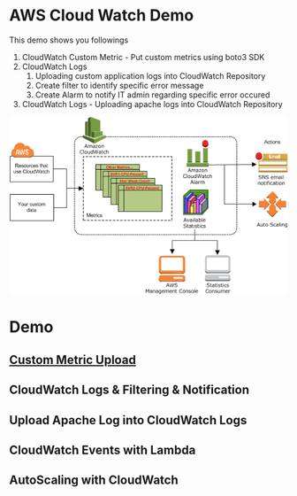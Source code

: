 # AWS Cloud Watch Demo 
This demo shows you followings 
1. CloudWatch Custom Metric - Put custom metrics using boto3 SDK
2. CloudWatch Logs
   1. Uploading custom application logs into CloudWatch Repository
   2. Create filter to identify specific error message
   3. Create Alarm to notify IT admin regarding specific error occured
3. CloudWatch Logs - Uploading apache logs into CloudWatch Repository

![Alt](images/CW-Overview.png "CloudWatch Overview")

# Demo 
## [Custom Metric Upload](docs/CustomMetricUpload.md)
## CloudWatch Logs & Filtering & Notification
## Upload Apache Log into CloudWatch Logs
## CloudWatch Events with Lambda 
## AutoScaling with CloudWatch

